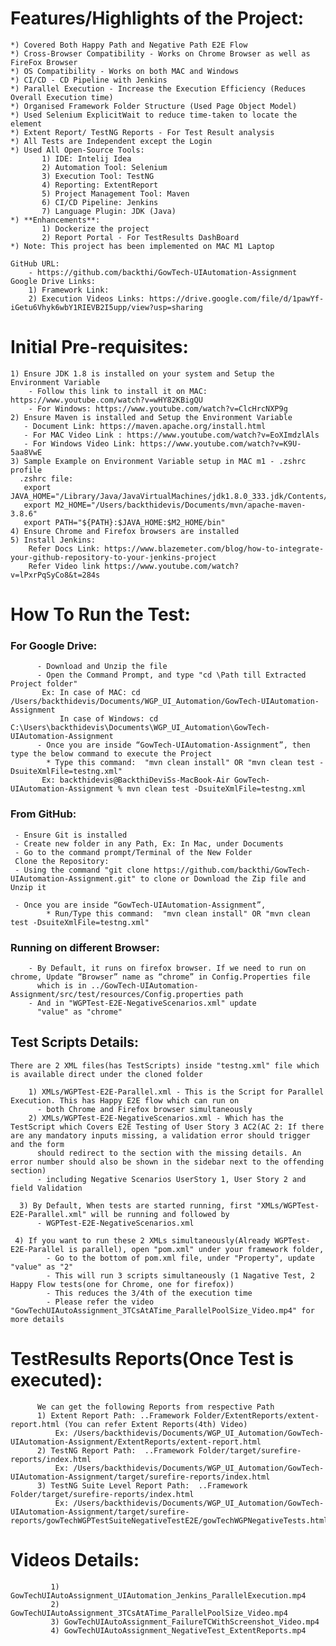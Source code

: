 # Features/Highlights of the Project:

    *) Covered Both Happy Path and Negative Path E2E Flow
    *) Cross-Browser Compatibility - Works on Chrome Browser as well as FireFox Browser
    *) OS Compatibility - Works on both MAC and Windows
    *) CI/CD - CD Pipeline with Jenkins
    *) Parallel Execution - Increase the Execution Efficiency (Reduces Overall Execution time)
    *) Organised Framework Folder Structure (Used Page Object Model)
    *) Used Selenium ExplicitWait to reduce time-taken to locate the element
    *) Extent Report/ TestNG Reports - For Test Result analysis
    *) All Tests are Independent except the Login
    *) Used All Open-Source Tools:
           1) IDE: Intelij Idea
           2) Automation Tool: Selenium
           3) Execution Tool: TestNG
           4) Reporting: ExtentReport
           5) Project Management Tool: Maven
           6) CI/CD Pipeline: Jenkins
           7) Language Plugin: JDK (Java)
    *) **Enhancements**:
           1) Dockerize the project
           2) Report Portal - For TestResults DashBoard
    *) Note: This project has been implemented on MAC M1 Laptop
    
    GitHub URL:
        - https://github.com/backthi/GowTech-UIAutomation-Assignment
    Google Drive Links:
        1) Framework Link: 
        2) Execution Videos Links: https://drive.google.com/file/d/1pawYf-iGetu6Vhyk6wbY1RIEVB2I5upp/view?usp=sharing 

# Initial Pre-requisites:
    1) Ensure JDK 1.8 is installed on your system and Setup the Environment Variable
        - Follow this link to install it on MAC: https://www.youtube.com/watch?v=wHY82KBigQU 
        - For Windows: https://www.youtube.com/watch?v=ClcHrcNXP9g
    2) Ensure Maven is installed and Setup the Environment Variable
       - Document Link: https://maven.apache.org/install.html
       - For MAC Video Link : https://www.youtube.com/watch?v=EoXImdzlAls
       - For Windows Video Link: https://www.youtube.com/watch?v=K9U-5aa8VwE
    3) Sample Example on Environment Variable setup in MAC m1 - .zshrc profile
      .zshrc file:
       export JAVA_HOME="/Library/Java/JavaVirtualMachines/jdk1.8.0_333.jdk/Contents/Home"
       export M2_HOME="/Users/backthidevis/Documents/mvn/apache-maven-3.8.6"
       export PATH="${PATH}:$JAVA_HOME:$M2_HOME/bin"
    4) Ensure Chrome and Firefox browsers are installed
    5) Install Jenkins: 
        Refer Docs Link: https://www.blazemeter.com/blog/how-to-integrate-your-github-repository-to-your-jenkins-project
        Refer Video link https://www.youtube.com/watch?v=lPxrPqSyCo8&t=284s

# How To Run the Test:
### For Google Drive:
          - Download and Unzip the file
          - Open the Command Prompt, and type "cd \Path till Extracted Project folder"
           Ex: In case of MAC: cd /Users/backthidevis/Documents/WGP_UI_Automation/GowTech-UIAutomation-Assignment
               In case of Windows: cd C:\Users\backthidevis\Documents\WGP_UI_Automation\GowTech-UIAutomation-Assignment
          - Once you are inside “GowTech-UIAutomation-Assignment”, then type the below command to execute the Project
            * Type this command:  "mvn clean install" OR "mvn clean test -DsuiteXmlFile=testng.xml"
           Ex: backthidevis@BackthiDeviSs-MacBook-Air GowTech-UIAutomation-Assignment % mvn clean test -DsuiteXmlFile=testng.xml

###   From GitHub:

     - Ensure Git is installed
     - Create new folder in any Path, Ex: In Mac, under Documents
     - Go to the command prompt/Terminal of the New Folder
     Clone the Repository:
     - Using the command "git clone https://github.com/backthi/GowTech-UIAutomation-Assignment.git" to clone or Download the Zip file and Unzip it

     - Once you are inside “GowTech-UIAutomation-Assignment”, 
            * Run/Type this command:  "mvn clean install" OR "mvn clean test -DsuiteXmlFile=testng.xml"

###   Running on different Browser:
        - By Default, it runs on firefox browser. If we need to run on chrome, Update “Browser” name as “chrome” in Config.Properties file 
          which is in ../GowTech-UIAutomation-Assignment/src/test/resources/Config.properties path 
        - And in "WGPTest-E2E-NegativeScenarios.xml" update
          "value" as "chrome"

##  Test Scripts Details:
    There are 2 XML files(has TestScripts) inside "testng.xml" file which is available direct under the cloned folder
       
        1) XMLs/WGPTest-E2E-Parallel.xml - This is the Script for Parallel Execution. This has Happy E2E flow which can run on
          - both Chrome and Firefox browser simultaneously       
        2) XMLs/WGPTest-E2E-NegativeScenarios.xml - Which has the TestScript which Covers E2E Testing of User Story 3 AC2(AC 2: If there are any mandatory inputs missing, a validation error should trigger and the form
          should redirect to the section with the missing details. An error number should also be shown in the sidebar next to the offending section)
          - including Negative Scenarios UserStory 1, User Story 2 and field Validation

      3) By Default, When tests are started running, first "XMLs/WGPTest-E2E-Parallel.xml" will be running and followed by
          - WGPTest-E2E-NegativeScenarios.xml

     4) If you want to run these 2 XMLs simultaneously(Already WGPTest-E2E-Parallel is parallel), open "pom.xml" under your framework folder,
            - Go to the bottom of pom.xml file, under "Property", update "value" as "2"
            - This will run 3 scripts simultaneously (1 Nagative Test, 2 Happy Flow tests(one for Chrome, one for firefox))
            - This reduces the 3/4th of the execution time
            - Please refer the video "GowTechUIAutoAssignment_3TCsAtATime_ParallelPoolSize_Video.mp4" for more details

# TestResults Reports(Once Test is executed):

          We can get the following Reports from respective Path
          1) Extent Report Path: ..Framework Folder/ExtentReports/extent-report.html (You can refer Extent Reports(4th) Video)
              Ex: /Users/backthidevis/Documents/WGP_UI_Automation/GowTech-UIAutomation-Assignment/ExtentReports/extent-report.html
          2) TestNG Report Path:  ..Framework Folder/target/surefire-reports/index.html
              Ex: /Users/backthidevis/Documents/WGP_UI_Automation/GowTech-UIAutomation-Assignment/target/surefire-reports/index.html
          3) TestNG Suite Level Report Path:  ..Framework Folder/target/surefire-reports/index.html
              Ex: /Users/backthidevis/Documents/WGP_UI_Automation/GowTech-UIAutomation-Assignment/target/surefire-reports/gowTechWGPTestSuiteNegativeTestE2E/gowTechWGPNegativeTests.html

# Videos Details:

             1) GowTechUIAutoAssignment_UIAutomation_Jenkins_ParallelExecution.mp4 
             2) GowTechUIAutoAssignment_3TCsAtATime_ParallelPoolSize_Video.mp4 
             3) GowTechUIAutoAssignment_FailureTCWithScreenshot_Video.mp4 
             4) GowTechUIAutoAssignment_NegativeTest_ExtentReports.mp4
                    